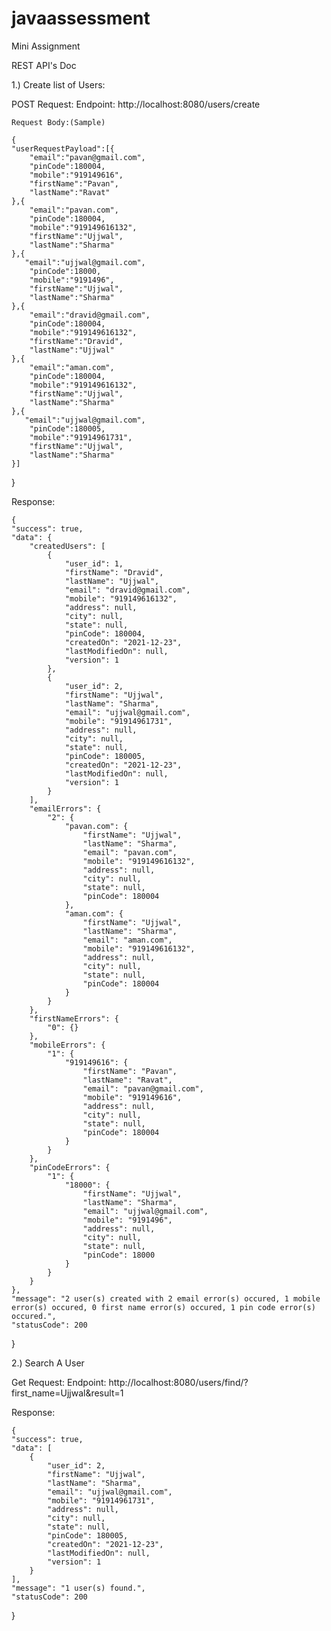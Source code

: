 # javaassessment
Mini Assignment

REST API's Doc

1.) Create list of Users:

  POST Request:
    Endpoint: http://localhost:8080/users/create
    
    Request Body:(Sample)
    
    {
    "userRequestPayload":[{
        "email":"pavan@gmail.com",
        "pinCode":180004,
        "mobile":"919149616",
        "firstName":"Pavan",
        "lastName":"Ravat"
    },{
        "email":"pavan.com",
        "pinCode":180004,
        "mobile":"919149616132",
        "firstName":"Ujjwal",
        "lastName":"Sharma"
    },{
       "email":"ujjwal@gmail.com",
        "pinCode":18000,
        "mobile":"9191496",
        "firstName":"Ujjwal",
        "lastName":"Sharma" 
    },{
        "email":"dravid@gmail.com",
        "pinCode":180004,
        "mobile":"919149616132",
        "firstName":"Dravid",
        "lastName":"Ujjwal"
    },{
        "email":"aman.com",
        "pinCode":180004,
        "mobile":"919149616132",
        "firstName":"Ujjwal",
        "lastName":"Sharma"
    },{
       "email":"ujjwal@gmail.com",
        "pinCode":180005,
        "mobile":"91914961731",
        "firstName":"Ujjwal",
        "lastName":"Sharma" 
    }]
  }

  Response:
  
    {
    "success": true,
    "data": {
        "createdUsers": [
            {
                "user_id": 1,
                "firstName": "Dravid",
                "lastName": "Ujjwal",
                "email": "dravid@gmail.com",
                "mobile": "919149616132",
                "address": null,
                "city": null,
                "state": null,
                "pinCode": 180004,
                "createdOn": "2021-12-23",
                "lastModifiedOn": null,
                "version": 1
            },
            {
                "user_id": 2,
                "firstName": "Ujjwal",
                "lastName": "Sharma",
                "email": "ujjwal@gmail.com",
                "mobile": "91914961731",
                "address": null,
                "city": null,
                "state": null,
                "pinCode": 180005,
                "createdOn": "2021-12-23",
                "lastModifiedOn": null,
                "version": 1
            }
        ],
        "emailErrors": {
            "2": {
                "pavan.com": {
                    "firstName": "Ujjwal",
                    "lastName": "Sharma",
                    "email": "pavan.com",
                    "mobile": "919149616132",
                    "address": null,
                    "city": null,
                    "state": null,
                    "pinCode": 180004
                },
                "aman.com": {
                    "firstName": "Ujjwal",
                    "lastName": "Sharma",
                    "email": "aman.com",
                    "mobile": "919149616132",
                    "address": null,
                    "city": null,
                    "state": null,
                    "pinCode": 180004
                }
            }
        },
        "firstNameErrors": {
            "0": {}
        },
        "mobileErrors": {
            "1": {
                "919149616": {
                    "firstName": "Pavan",
                    "lastName": "Ravat",
                    "email": "pavan@gmail.com",
                    "mobile": "919149616",
                    "address": null,
                    "city": null,
                    "state": null,
                    "pinCode": 180004
                }
            }
        },
        "pinCodeErrors": {
            "1": {
                "18000": {
                    "firstName": "Ujjwal",
                    "lastName": "Sharma",
                    "email": "ujjwal@gmail.com",
                    "mobile": "9191496",
                    "address": null,
                    "city": null,
                    "state": null,
                    "pinCode": 18000
                }
            }
        }
    },
    "message": "2 user(s) created with 2 email error(s) occured, 1 mobile error(s) occured, 0 first name error(s) occured, 1 pin code error(s) occured.",
    "statusCode": 200
  }


2.) Search A User

  Get Request:
   Endpoint: http://localhost:8080/users/find/?first_name=Ujjwal&result=1

  Response:
  
    {
    "success": true,
    "data": [
        {
            "user_id": 2,
            "firstName": "Ujjwal",
            "lastName": "Sharma",
            "email": "ujjwal@gmail.com",
            "mobile": "91914961731",
            "address": null,
            "city": null,
            "state": null,
            "pinCode": 180005,
            "createdOn": "2021-12-23",
            "lastModifiedOn": null,
            "version": 1
        }
    ],
    "message": "1 user(s) found.",
    "statusCode": 200
  }
